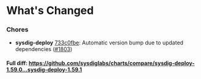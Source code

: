 # What's Changed

### Chores
- **sysdig-deploy** [733c0fbe](https://github.com/sysdiglabs/charts/commit/733c0fbe55100d7952958708b3fd05f2d65e0d9f): Automatic version bump due to updated dependencies ([#1803](https://github.com/sysdiglabs/charts/issues/1803))
#### Full diff: https://github.com/sysdiglabs/charts/compare/sysdig-deploy-1.59.0...sysdig-deploy-1.59.1
